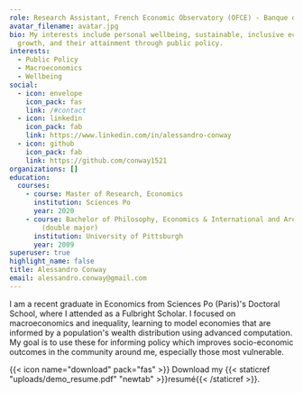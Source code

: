 ```yaml
---
role: Research Assistant, French Economic Observatory (OFCE) - Banque de France
avatar_filename: avatar.jpg
bio: My interests include personal wellbeing, sustainable, inclusive economic
  growth, and their attainment through public policy.
interests:
  - Public Policy
  - Macroeconomics
  - Wellbeing
social:
  - icon: envelope
    icon_pack: fas
    link: /#contact
  - icon: linkedin
    icon_pack: fab
    link: https://www.linkedin.com/in/alessandro-conway
  - icon: github
    icon_pack: fab
    link: https://github.com/conway1521
organizations: []
education:
  courses:
    - course: Master of Research, Economics
      institution: Sciences Po
      year: 2020
    - course: Bachelor of Philosophy, Economics & International and Area Studies
        (double major)
      institution: University of Pittsburgh
      year: 2009
superuser: true
highlight_name: false
title: Alessandro Conway
email: alessandro.conway@gmail.com
---
```

I am a recent graduate in Economics from Sciences Po (Paris)'s Doctoral School, where I attended as a Fulbright Scholar. I focused on macroeconomics and inequality, learning to model economies that are informed by a population's wealth distribution using advanced computation. My goal is to use these for informing policy which improves socio-economic outcomes in the community around me, especially those most vulnerable.

{{< icon name="download" pack="fas" >}} Download my {{< staticref "uploads/demo_resume.pdf" "newtab" >}}resumé{{< /staticref >}}.
